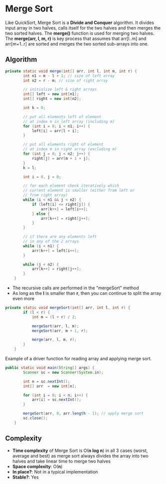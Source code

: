 # Merge Sort

Like QuickSort, Merge Sort is a **Divide and Conquer** algorithm. It divides input array in two halves, calls itself for the two halves and then merges the two sorted halves. The **merge()** function is used for merging two halves. The **merge(arr, l, m, r)** is key process that assumes that arr[l..m] and arr[m+1..r] are sorted and merges the two sorted sub-arrays into one.

## Algorithm 

```java
private static void merge(int[] arr, int l, int m, int r) {
        int n1 = m - l + 1; // size of left array
        int n2 = r - m; // size of right array 

        // initialize left & right arrays
        int[] left = new int[n1]; 
        int[] right = new int[n2];

        int k = 0;

        // put all elements left of element 
        // at index m in left array (including m)
        for (int i = 0; i < n1; i++) {
            left[i] = arr[l + i];
        }

        // put all elements right of element 
        // at index m in right array (excluding m)
        for (int j = 0; j < n2; j++) {
            right[j] = arr[m + 1 + j];
        }
        k = l;

        int i = 0, j = 0;

        // for each element check iteratively which 
        // current element is smaller (either from left or 
        // from right array)
        while (i < n1 && j < n2) {
            if (left[i] <= right[j]) {
                arr[k++] = left[i++];
            } else {
                arr[k++] = right[j++];
            }
        }

        // if there are any elements left
        // in any of the 2 arrays
        while (i < n1) {
            arr[k++] = left[i++];
        }

        while (j < n2) {
            arr[k++] = right[j++];
        }
    }
```
* The recursive calls are performed in the "mergeSort" method
* As long as the **l** is smaller than **r**, then you can 
continue to split the array even more

```java
private static void mergeSort(int[] arr, int l, int r) {
        if (l < r) {
            int m = (l + r) / 2;

            mergeSort(arr, l, m);
            mergeSort(arr, m + 1, r);

            merge(arr, l, m, r);
        }
    }
```

Example of a driver function for reading array and applying merge sort.

```java
public static void main(String[] args) {
        Scanner sc = new Scanner(System.in);

        int n = sc.nextInt();
        int[] arr  = new int[n];

        for (int i = 0; i < n; i++) {
            arr[i] = sc.nextInt();
        }

        mergeSort(arr, 0, arr.length - 1); // apply merge sort
        sc.close();
    }
```
## Complexity

* **Time complexity** of Merge Sort is O(**n log n**) in all 3 cases (worst, average and best) as merge sort always divides the array into two halves and take linear time to merge two halves
* **Space complexity**: O(**n**)
* **In place?**: Not in a typical implementation
* **Stable?**: Yes
